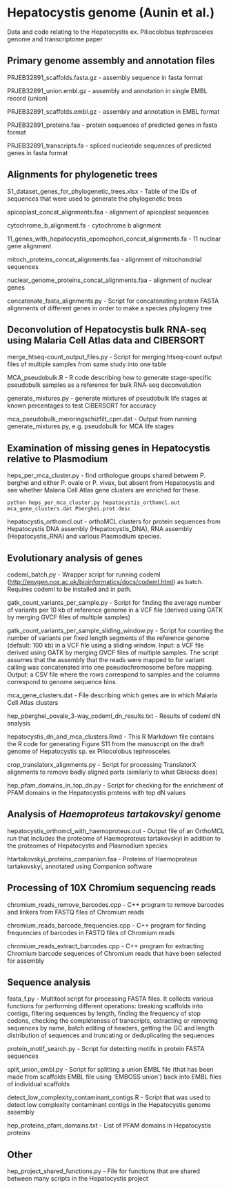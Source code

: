 # Hepatocystis genome (Aunin et al.)
Data and code relating to the Hepatocystis ex. Piliocolobus tephrosceles genome and transcriptome paper







## Primary genome assembly and annotation files
PRJEB32891_scaffolds.fasta.gz - assembly sequence in fasta format

PRJEB32891_union.embl.gz - assembly and annotation in single EMBL record (union)

PRJEB32891_scaffolds.embl.gz - assembly and annotation in EMBL format

PRJEB32891_proteins.faa - protein sequences of predicted genes in fasta format

PRJEB32891_transcripts.fa - spliced nucleotide sequences of predicted genes in fasta format

## Alignments for phylogenetic trees
S1_dataset_genes_for_phylogenetic_trees.xlsx - Table of the IDs of sequences that were used to generate the phylogenetic trees

apicoplast_concat_alignments.faa - alignment of apicoplast sequences

cytochrome_b_alignment.fa - cytochrome b alignment

11_genes_with_hepatocystis_epomophori_concat_alignments.fa - 11 nuclear gene alignment

mitoch_proteins_concat_alignments.faa - alignment of mitochondrial sequences

nuclear_genome_proteins_concat_alignments.faa - alignment of nuclear genes

concatenate_fasta_alignments.py - Script for concatenating protein FASTA alignments of different genes in order to make a species phylogeny tree

## Deconvolution of Hepatocystis bulk RNA-seq using Malaria Cell Atlas data and CIBERSORT
merge_htseq-count_output_files.py - Script for merging htseq-count output files of multiple samples from same study into one table

MCA_pseudobulk.R - R code describing how to generate stage-specific pseudobulk samples as a reference for bulk RNA-seq deconvolution

generate_mixtures.py - generate mixtures of pseudobulk life stages at known percentages to test CIBERSORT for accuracy

mca_pseudobulk_meroringschizfilt_cpm.dat - Output from running generate_mixtures.py, e.g. pseudobulk for MCA life stages

## Examination of missing genes in Hepatocystis relative to Plasmodium
heps_per_mca_cluster.py - find orthologue groups shared between P. berghei and either P. ovale or P. vivax, but absent from Hepatocystis and see whether Malaria Cell Atlas gene clusters are enriched for these.

```python heps_per_mca_cluster.py hepatocystis_orthomcl.out mca_gene_clusters.dat Pberghei.prot.desc```

hepatocystis_orthomcl.out - orthoMCL clusters for protein sequences from Hepatocystis DNA assembly (Hepatocystis_DNA), RNA assembly (Hepatocystis_RNA) and various Plasmodium species.

## Evolutionary analysis of genes
codeml_batch.py - Wrapper script for running codeml (http://envgen.nox.ac.uk/bioinformatics/docs/codeml.html) as batch.
Requires codeml to be installed and in path.

gatk_count_variants_per_sample.py - Script for finding the average number of variants per 10 kb of reference genome in a VCF file (derived using GATK by merging GVCF files of multiple samples)

gatk_count_variants_per_sample_sliding_window.py - Script for counting the number of variants per fixed length segments of the reference genome (default: 100 kb) in a VCF file using a sliding window.
Input: a VCF file derived using GATK by merging GVCF files of multiple samples. The script assumes that the assembly that the reads were mapped to for variant calling was concatenated into one pseudochromosome before mapping.
Output: a CSV file where the rows correspond to samples and the columns correspond to genome sequence bins.

mca_gene_clusters.dat - File describing which genes are in which Malaria Cell Atlas clusters

hep_pberghei_povale_3-way_codeml_dn_results.txt - Results of codeml dN analysis

hepatocystis_dn_and_mca_clusters.Rmd - This R Markdown file contains the R code for generating Figure S11 from the manuscript on the draft genome of Hepatocystis sp. ex Piliocolobus tephrosceles

crop_translatorx_alignments.py - Script for processing TranslatorX alignments to remove badly aligned parts (similarly to what Gblocks does)

hep_pfam_domains_in_top_dn.py	- Script for checking for the enrichment of PFAM domains in the Hepatocystis proteins with top dN values

## Analysis of *Haemoproteus tartakovskyi* genome

hepatocystis_orthomcl_with_haemoproteus.out	- Output file of an OrthoMCL run that includes the proteome of Haemoproteus tartakovskyi in addition to the proteomes of Hepatocystis and Plasmodium species

htartakovskyi_proteins_companion.faa - Proteins of Haemoproteus tartakovskyi, annotated using Companion software 

## Processing of 10X Chromium sequencing reads

chromium_reads_remove_barcodes.cpp - C++ program to remove barcodes and linkers from FASTQ files of Chromium reads

chromium_reads_barcode_frequencies.cpp - C++ program for finding frequencies of barcodes in FASTQ files of Chromium reads

chromium_reads_extract_barcodes.cpp - C++ program for extracting Chromium barcode sequences of Chromium reads that have been selected for assembly

## Sequence analysis
fasta_f.py - Multitool script for processing FASTA files. It collects various functions for performing different operations: breaking scaffolds into contigs, filtering sequences by length, finding the frequency of stop codons, checking the completeness of transcripts, extracting or removing sequences by name, batch editing of headers, getting the GC and length distribution of sequences and truncating or deduplicating the sequences

protein_motif_search.py - Script for detecting motifs in protein FASTA sequences

split_union_embl.py - Script for splitting a union EMBL file (that has been made from scaffolds EMBL file using 'EMBOSS union') back into EMBL files of individual scaffolds

detect_low_complexity_contaminant_contigs.R	- Script that was used to detect low complexity contaminant contigs in the Hepatocystis genome assembly

hep_proteins_pfam_domains.txt	- List of PFAM domains in Hepatocystis proteins

## Other
hep_project_shared_functions.py - File for functions that are shared between many scripts in the Hepatocystis project



